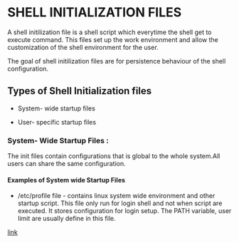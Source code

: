 # SHELL INITIALIZATION FILES

A shell initilization file is a shell script which everytime the shell get to execute command. This files set up the work environment and allow the customization of the shell environment for the user.

The goal of shell initilization files are  for persistence behaviour of the shell configuration.

## Types of Shell Initialization files
- System- wide startup files

- User- specific startup files

### System- Wide Startup Files : 
The init files contain configurations that is global to the whole system.All users can share the same configuration.

#### Examples of System wide Startup Files
* /etc/profile file - contains linux system wide environment and other startup script. This file only run for login shell and not when script are executed. It stores configuration for login setup. The PATH variable, user limit are usually define in this file.

[link](https://eng.libretexts.org/Bookshelves/Computer_Science/Operating_Systems/Linux_-_The_Penguin_Marches_On_(McClanahan)/02%3A_User_Group_Administration/5.03%3A_System_Wide_User_Profiles/5.03.1%3A_System_Wide_User_Profiles%3A_etc-profile#:~:text=etc%2Fprofile%20File-,The%20%2Fetc%2Fprofile%20File,%2C%20ksh%2C%20or%20sh%20shells.)


